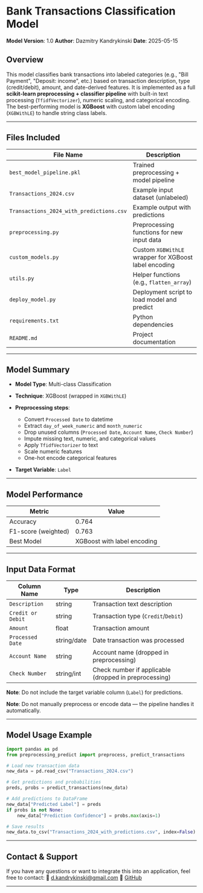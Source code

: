 # Bank Transactions Classification Model

**Model Version**: 1.0
**Author**: Dazmitry Kandrykinski
**Date**: 2025-05-15


## Overview

This model classifies bank transactions into labeled categories (e.g., "Bill Payment", "Deposit: income", etc.) based on transaction description, type (credit/debit), amount, and date-derived features.
It is implemented as a full **scikit-learn preprocessing + classifier pipeline** with built-in text processing (`TfidfVectorizer`), numeric scaling, and categorical encoding.
The best-performing model is **XGBoost** with custom label encoding (`XGBWithLE`) to handle string class labels.

---

## Files Included

| File Name                                | Description                                           |
| ---------------------------------------- | ----------------------------------------------------- |
| `best_model_pipeline.pkl`                | Trained preprocessing + model pipeline                |
| `Transactions_2024.csv`                  | Example input dataset (unlabeled)                     |
| `Transactions_2024_with_predictions.csv` | Example output with predictions                       |
| `preprocessing.py`                       | Preprocessing functions for new input data            |
| `custom_models.py`                       | Custom `XGBWithLE` wrapper for XGBoost label encoding |
| `utils.py`                               | Helper functions (e.g., `flatten_array`)              |
| `deploy_model.py`                        | Deployment script to load model and predict           |
| `requirements.txt`                       | Python dependencies                                   |
| `README.md`                              | Project documentation                                 |

---

## Model Summary

* **Model Type**: Multi-class Classification
* **Technique**: XGBoost (wrapped in `XGBWithLE`)
* **Preprocessing steps**:

  * Convert `Processed Date` to datetime
  * Extract `day_of_week_numeric` and `month_numeric`
  * Drop unused columns (`Processed Date`, `Account Name`, `Check Number`)
  * Impute missing text, numeric, and categorical values
  * Apply `TfidfVectorizer` to text
  * Scale numeric features
  * One-hot encode categorical features
* **Target Variable**: `Label`

---

## Model Performance

| Metric              | Value                       |
| ------------------- | --------------------------- |
| Accuracy            | 0.764                       |
| F1-score (weighted) | 0.763                       |
| Best Model          | XGBoost with label encoding |

---

## Input Data Format

| Column Name       | Type        | Description                                           |
| ----------------- | ----------- | ----------------------------------------------------- |
| `Description`     | string      | Transaction text description                          |
| `Credit or Debit` | string      | Transaction type (`Credit`/`Debit`)                   |
| `Amount`          | float       | Transaction amount                                    |
| `Processed Date`  | string/date | Date transaction was processed                        |
| `Account Name`    | string      | Account name (dropped in preprocessing)               |
| `Check Number`    | string/int  | Check number if applicable (dropped in preprocessing) |

**Note**: Do not include the target variable column (`Label`) for predictions.

**Note**: Do not manually preprocess or encode data — the pipeline handles it automatically.

---

## Model Usage Example

```python
import pandas as pd
from preprocessing_predict import preprocess, predict_transactions

# Load new transaction data
new_data = pd.read_csv("Transactions_2024.csv")

# Get predictions and probabilities
preds, probs = predict_transactions(new_data)

# Add predictions to DataFrame
new_data["Predicted Label"] = preds
if probs is not None:
    new_data["Prediction Confidence"] = probs.max(axis=1)

# Save results
new_data.to_csv("Transactions_2024_with_predictions.csv", index=False)
```

---

## Contact & Support

If you have any questions or want to integrate this into an application, feel free to contact:
📧 [d.kandrykinski@gmail.com](mailto:d.kandrykinski@gmail.com)
💼 [GitHub](https://github.com/Swimmov)

---

